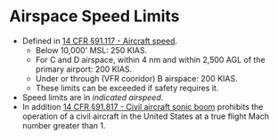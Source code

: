# Airspace Speed Limits

* Defined in [14 CFR &sect;91.117 - Aircraft speed](https://www.ecfr.gov/current/title-14/chapter-I/subchapter-F/part-91/subpart-B/subject-group-ECFRe4c59b5f5506932/section-91.117).
  * Below 10,000' MSL: 250 KIAS.
  * For C and D airspace, within 4 nm and within 2,500 AGL of the primary airport: 200 KIAS.
  * Under or through (VFR cooridor) B airspace: 200 KIAS.
  * These limits can be exceeded if safety requires it.
* Speed limits are in *indicated airspeed*.
* In addition [14 CFR &sect;91.817 - Civil aircraft sonic boom](https://www.ecfr.gov/current/title-14/section-91.817) prohibits the operation of a civil aircraft in the United States at a true flight Mach number greater than 1.

